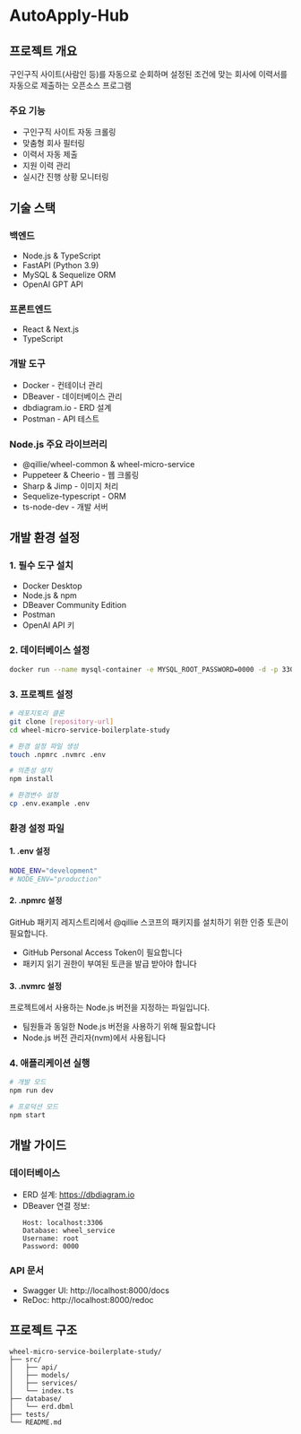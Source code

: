 # AutoApply-Hub

## 프로젝트 개요
구인구직 사이트(사람인 등)를 자동으로 순회하며 설정된 조건에 맞는 회사에 이력서를 자동으로 제출하는 오픈소스 프로그램

### 주요 기능
- 구인구직 사이트 자동 크롤링
- 맞춤형 회사 필터링
- 이력서 자동 제출
- 지원 이력 관리
- 실시간 진행 상황 모니터링

## 기술 스택

### 백엔드
- Node.js & TypeScript
- FastAPI (Python 3.9)
- MySQL & Sequelize ORM
- OpenAI GPT API

### 프론트엔드
- React & Next.js
- TypeScript

### 개발 도구
- Docker - 컨테이너 관리
- DBeaver - 데이터베이스 관리
- dbdiagram.io - ERD 설계
- Postman - API 테스트

### Node.js 주요 라이브러리
- @qillie/wheel-common & wheel-micro-service
- Puppeteer & Cheerio - 웹 크롤링
- Sharp & Jimp - 이미지 처리
- Sequelize-typescript - ORM
- ts-node-dev - 개발 서버

## 개발 환경 설정

### 1. 필수 도구 설치
- Docker Desktop
- Node.js & npm
- DBeaver Community Edition
- Postman
- OpenAI API 키

### 2. 데이터베이스 설정
```bash
docker run --name mysql-container -e MYSQL_ROOT_PASSWORD=0000 -d -p 3306:3306 mysql:latest
```

### 3. 프로젝트 설정
```bash
# 레포지토리 클론
git clone [repository-url]
cd wheel-micro-service-boilerplate-study

# 환경 설정 파일 생성
touch .npmrc .nvmrc .env

# 의존성 설치
npm install

# 환경변수 설정
cp .env.example .env
```

### 환경 설정 파일

#### 1. .env 설정
```bash
NODE_ENV="development"
# NODE_ENV="production"
```

#### 2. .npmrc 설정
GitHub 패키지 레지스트리에서 @qillie 스코프의 패키지를 설치하기 위한 인증 토큰이 필요합니다.
- GitHub Personal Access Token이 필요합니다
- 패키지 읽기 권한이 부여된 토큰을 발급 받아야 합니다

#### 3. .nvmrc 설정
프로젝트에서 사용하는 Node.js 버전을 지정하는 파일입니다.
- 팀원들과 동일한 Node.js 버전을 사용하기 위해 필요합니다
- Node.js 버전 관리자(nvm)에서 사용됩니다

### 4. 애플리케이션 실행
```bash
# 개발 모드
npm run dev

# 프로덕션 모드
npm start
```

## 개발 가이드

### 데이터베이스
- ERD 설계: https://dbdiagram.io
- DBeaver 연결 정보:
  ```
  Host: localhost:3306
  Database: wheel_service
  Username: root
  Password: 0000
  ```

### API 문서
- Swagger UI: http://localhost:8000/docs
- ReDoc: http://localhost:8000/redoc

## 프로젝트 구조
```
wheel-micro-service-boilerplate-study/
├── src/
│   ├── api/
│   ├── models/
│   ├── services/
│   └── index.ts
├── database/
│   └── erd.dbml
├── tests/
└── README.md
```

